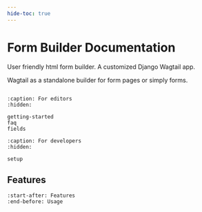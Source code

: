 ```yaml
---
hide-toc: true
---
```


# Form Builder Documentation

User friendly html form builder. A customized Django Wagtail app.

Wagtail as a standalone builder for form pages or simply forms.

```{include} snippets/wiphint.md
```

```{toctree}
:caption: For editors
:hidden:

getting-started
faq
fields
```

```{toctree}
:caption: For developers
:hidden:

setup
```


## Features

```{include} ../README.md
:start-after: Features
:end-before: Usage
```
